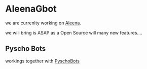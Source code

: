 # AleenaGbot

we are currenlty working on [Aleena](https://t.me/Aleena_Gbot).

we wiil bring is ASAP as a Open Source will many new features....


## Pyscho Bots

workings together with [PyschoBots](https://t.me/psychobots)

